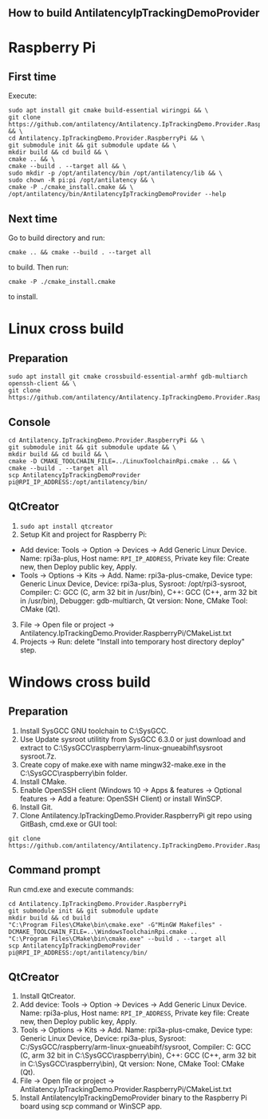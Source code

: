 How to build AntilatencyIpTrackingDemoProvider
----------------------------------------------

# Raspberry Pi

## First time

Execute:
```
sudo apt install git cmake build-essential wiringpi && \
git clone https://github.com/antilatency/Antilatency.IpTrackingDemo.Provider.RaspberryPi && \
cd Antilatency.IpTrackingDemo.Provider.RaspberryPi && \
git submodule init && git submodule update && \
mkdir build && cd build && \
cmake .. && \
cmake --build . --target all && \
sudo mkdir -p /opt/antilatency/bin /opt/antilatency/lib && \
sudo chown -R pi:pi /opt/antilatency && \
cmake -P ./cmake_install.cmake && \
/opt/antilatency/bin/AntilatencyIpTrackingDemoProvider --help
```


## Next time

Go to build directory and run:
```
cmake .. && cmake --build . --target all
```
to build. Then run:
```
cmake -P ./cmake_install.cmake
```
to install.



# Linux cross build

## Preparation

```
sudo apt install git cmake crossbuild-essential-armhf gdb-multiarch openssh-client && \
git clone https://github.com/antilatency/Antilatency.IpTrackingDemo.Provider.RaspberryPi
```


## Console

```
cd Antilatency.IpTrackingDemo.Provider.RaspberryPi && \
git submodule init && git submodule update && \
mkdir build && cd build && \
cmake -D CMAKE_TOOLCHAIN_FILE=../LinuxToolchainRpi.cmake .. && \
cmake --build . --target all
scp AntilatencyIpTrackingDemoProvider pi@RPI_IP_ADDRESS:/opt/antilatency/bin/
```


## QtCreator

1. `sudo apt install qtcreator`
2. Setup Kit and project for Raspberry Pi:
 * Add device: Tools -> Option -> Devices -> Add Generic Linux Device. Name: rpi3a-plus, Host name: `RPI_IP_ADDRESS`, Private key file: Create new, then Deploy public key, Apply.
 * Tools -> Options -> Kits -> Add. Name: rpi3a-plus-cmake, Device type: Generic Linux Device, Device: rpi3a-plus, Sysroot: /opt/rpi3-sysroot, Compiler: C: GCC (C, arm 32 bit in /usr/bin), C++: GCC (C++, arm 32 bit in /usr/bin), Debugger: gdb-multiarch, Qt version: None, CMake Tool: CMake (Qt).
3. File -> Open file or project -> Antilatency.IpTrackingDemo.Provider.RaspberryPi/CMakeList.txt
4. Projects -> Run: delete "Install into temporary host directory deploy" step.



# Windows cross build

## Preparation

1. Install SysGCC GNU toolchain to C:\SysGCC.
2. Use Update sysroot utilitity from SysGCC 6.3.0 or just download and extract to C:\SysGCC\raspberry\arm-linux-gnueabihf\sysroot sysroot.7z.
3. Create copy of make.exe with name mingw32-make.exe in the C:\SysGCC\raspberry\bin folder.
4. Install CMake.
5. Enable OpenSSH client (Windows 10 -> Apps & features -> Optional features -> Add a feature: OpenSSH Client) or install WinSCP.
6. Install Git.
7. Clone Antilatency.IpTrackingDemo.Provider.RaspberryPi git repo using GitBash, cmd.exe or GUI tool:
```
git clone https://github.com/antilatency/Antilatency.IpTrackingDemo.Provider.RaspberryPi
```


## Command prompt

Run cmd.exe and execute commands:
```
cd Antilatency.IpTrackingDemo.Provider.RaspberryPi
git submodule init && git submodule update
mkdir build && cd build
"C:\Program Files\CMake\bin\cmake.exe" -G"MinGW Makefiles" -DCMAKE_TOOLCHAIN_FILE=..\WindowsToolchainRpi.cmake ..
"C:\Program Files\CMake\bin\cmake.exe" --build . --target all
scp AntilatencyIpTrackingDemoProvider pi@RPI_IP_ADDRESS:/opt/antilatency/bin/
```


## QtCreator

1. Install QtCreator.
2. Add device: Tools -> Option -> Devices -> Add Generic Linux Device. Name: rpi3a-plus, Host name: `RPI_IP_ADDRESS`, Private key file: Create new, then Deploy public key, Apply.
3. Tools -> Options -> Kits -> Add. Name: rpi3a-plus-cmake, Device type: Generic Linux Device, Device: rpi3a-plus, Sysroot: C:/SysGCC/raspberry/arm-linux-gnueabihf/sysroot, Compiler: C: GCC (C, arm 32 bit in C:\SysGCC\raspberry\bin), C++: GCC (C++, arm 32 bit in C:\SysGCC\raspberry\bin), Qt version: None, CMake Tool: CMake (Qt).
4. File -> Open file or project -> Antilatency.IpTrackingDemo.Provider.RaspberryPi/CMakeList.txt
5. Install AntilatencyIpTrackingDemoProvider binary to the Raspberry Pi board using scp command or WinSCP app.

